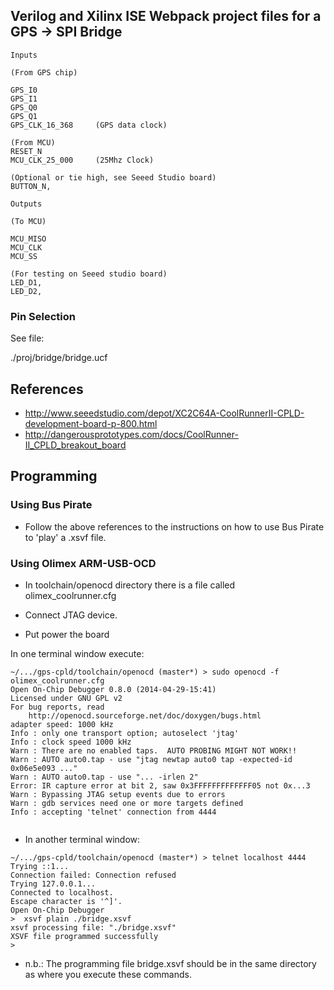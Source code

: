 
## Verilog and Xilinx ISE Webpack project files for a GPS -> SPI Bridge

```
Inputs         

(From GPS chip)

GPS_I0
GPS_I1
GPS_Q0
GPS_Q1
GPS_CLK_16_368     (GPS data clock)

(From MCU)
RESET_N
MCU_CLK_25_000     (25Mhz Clock)

(Optional or tie high, see Seeed Studio board)
BUTTON_N,

Outputs       

(To MCU) 

MCU_MISO
MCU_CLK
MCU_SS

(For testing on Seeed studio board)
LED_D1,
LED_D2,

```

### Pin Selection

See file:

./proj/bridge/bridge.ucf


## References

* http://www.seeedstudio.com/depot/XC2C64A-CoolRunnerII-CPLD-development-board-p-800.html
* http://dangerousprototypes.com/docs/CoolRunner-II_CPLD_breakout_board

## Programming

### Using Bus Pirate

* Follow the above references to the instructions on how to use Bus Pirate to 'play' a .xsvf file.

### Using Olimex ARM-USB-OCD

* In toolchain/openocd directory there is a file called olimex_coolrunner.cfg

* Connect JTAG device.
* Put power the board

In one terminal window execute:

```
~/.../gps-cpld/toolchain/openocd (master*) > sudo openocd -f olimex_coolrunner.cfg 
Open On-Chip Debugger 0.8.0 (2014-04-29-15:41)
Licensed under GNU GPL v2
For bug reports, read
	http://openocd.sourceforge.net/doc/doxygen/bugs.html
adapter speed: 1000 kHz
Info : only one transport option; autoselect 'jtag'
Info : clock speed 1000 kHz
Warn : There are no enabled taps.  AUTO PROBING MIGHT NOT WORK!!
Warn : AUTO auto0.tap - use "jtag newtap auto0 tap -expected-id 0x06e5e093 ..."
Warn : AUTO auto0.tap - use "... -irlen 2"
Error: IR capture error at bit 2, saw 0x3FFFFFFFFFFFFF05 not 0x...3
Warn : Bypassing JTAG setup events due to errors
Warn : gdb services need one or more targets defined
Info : accepting 'telnet' connection from 4444


```

* In another terminal window:

```
~/.../gps-cpld/toolchain/openocd (master*) > telnet localhost 4444
Trying ::1...
Connection failed: Connection refused
Trying 127.0.0.1...
Connected to localhost.
Escape character is '^]'.
Open On-Chip Debugger
>  xsvf plain ./bridge.xsvf
xsvf processing file: "./bridge.xsvf"
XSVF file programmed successfully
> 

```

* n.b.: The programming file bridge.xsvf should be in the same directory as where you execute these commands.


